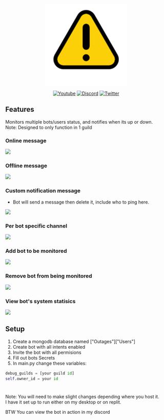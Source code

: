 <div>
<p align="center"><a href="https://github.com/AlifPapp/Outages">
  <img src="https://raw.githubusercontent.com/AlifPapp/Outages/main/Warning.png" align="center" alt="Counter.ico" style="width:256px;height:256px;"></a></p>
<p align="center">
    <a href="https://www.youtube.com/channel/UCsIaU94p647veKr7sy12wmA">
        <img src="https://img.shields.io/badge/YouTube-FF0000?style=for-the-badge&logo=youtube&logoColor=white" alt="Youtube"></a>
    <a href="https://dsc.gg/alifpapp">
        <img src="https://img.shields.io/badge/Discord-7289DA?style=for-the-badge&logo=discord&logoColor=white" alt="Discord"></a> 
    <a href="https://twitter.com/AlifPapp">
        <img src="https://img.shields.io/badge/Twitter-55ADEE?style=for-the-badge&logo=Twitter&logoColor=white" alt="Twitter"></a> 
</div>

## Features
Monitors multiple bots/users status, and notifies when its up or down.
<br>Note: Designed to only function in 1 guild

### Online message
<img src="https://i.imgur.com/1U3fceR.png">

### Offline message
<img src="https://i.imgur.com/yQjAt4P.png">

### Custom notification message
- Bot will send a message then delete it, include who to ping here.
<img src="https://i.imgur.com/aQ0Pkpf.png">

### Per bot specific channel
<img src="https://i.imgur.com/N7eYrkr.png">

### Add bot to be monitored
<img src="https://i.imgur.com/oaVlXru.png">

### Remove bot from being monitored
<img src="https://i.imgur.com/5NwpFSG.png">

### View bot's system statisics
<img src="https://i.imgur.com/jSjYqXA.png">

## Setup
1. Create a mongodb database named ["Outages"]["Users"]
2. Create bot with all intents enabled
3. Invite the bot with all permisions
3. Fill out bots Secrets
4. In main.py change these variables: 
```python
debug_guilds = [your guild id]
self.owner_id = your id
```

# 

Note: You will need to make slight changes depending where you host it.
<br>I have it set up to run either on my desktop or on replit.

BTW You can view the bot in action in my discord
